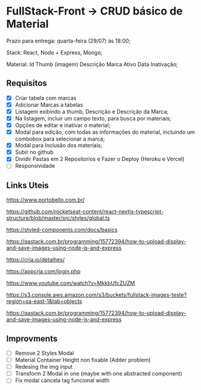 # FullStack-Front -> CRUD básico de Material

Prazo para entrega: quarta-feira (29/07) às 18:00;

Stack: React, Node + Express, Mongo;

Material:
Id
Thumb (imagem)
Descrição
Marca
Ativo
Data Inativação;

## Requisitos

- [x] Criar tabela com marcas
- [x] Adicionar Marcas a tabelas
- [x] Listagem exibindo a thumb, Descrição e Descrição da Marca;
- [x] Na listagem, incluir um campo texto, para busca por materiais;
- [x] Opções de editar e inativar o material;
- [x] Modal para edição, com todas as informações do material, incluindo um combobox para selecionar a marca;
- [x] Modal para Inclusão dos materiais;
- [x] Subir no github
- [x] Dividir Pastas em 2 Repositorios e Fazer o Deploy (Heroku e Vercel)
- [ ] Responsividade

## Links Uteis

https://www.portobello.com.br/

https://github.com/rocketseat-content/react-nextjs-typescript-structure/blob/master/src/styles/global.ts

https://styled-components.com/docs/basics

https://qastack.com.br/programming/15772394/how-to-upload-display-and-save-images-using-node-js-and-express

https://cria.io/detalhes/

https://appcria.com/login.php

https://www.youtube.com/watch?v=MkkbUfcZUZM

https://s3.console.aws.amazon.com/s3/buckets/fullstack-images-teste?region=sa-east-1&tab=objects

https://qastack.com.br/programming/15772394/how-to-upload-display-and-save-images-using-node-js-and-express

## Improvments

- [ ] Remove 2 Styles Modal
- [ ] Material Container Height non fixable (Adder problem)
- [ ] Redesing the img input
- [ ] Transform 2 Modal in one (maybe with one abstracted component)
- [ ] Fix modal cancela <a> tag funcional width
